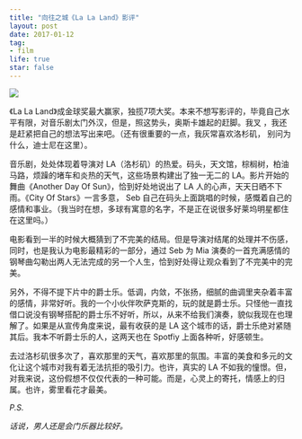 ```yaml
---
title: "向往之城《La La Land》影评"
layout: post
date: 2017-01-12
tag:
- film
life: true
star: false
---
```


<img src="{{ site.url }}/assets/images/lalaland.jpg" style="display:block; margin: 0 auto;" />

《La La Land》成金球奖最大赢家，独揽7项大奖。本来不想写影评的，毕竟自己水平有限，对音乐剧太门外汉，但是，照这势头，奥斯卡雄起的赶脚。我叉 ，我还是赶紧把自己的想法写出来吧。（还有很重要的一点，我灰常喜欢洛杉矶，  别问为什么，迪士尼在这里）。

音乐剧，处处体现着导演对 LA（洛杉矶）的热爱。码头，天文馆，棕榈树，柏油马路，烦躁的堵车和炎热的天气，这些场景构建出了独一无二的 LA。影片开始的舞曲《Another Day Of Sun》，恰到好处地说出了 LA 人的心声，天天日晒不下雨。《City Of Stars》一言多意， Seb 自己在码头上面跳唱的时候，感慨着自己的感情和事业。（我当时在想，多球有寓意的名字，不是正在说很多好莱坞明星都住在这里吗。）

电影看到一半的时候大概猜到了不完美的结局。但是导演对结尾的处理并不伤感，同时，也是我认为电影最精彩的一部分，通过 Seb 为 Mia 演奏的一首充满感情的钢琴曲勾勒出两人无法完成的另一个人生，恰到好处得让观众看到了不完美中的完美。

另外，不得不提下片中的爵士乐。低调，内敛，不张扬，细腻的曲调里夹杂着丰富的感情，非常好听。我的一个小伙伴吹萨克斯的，玩的就是爵士乐。只怪他一直找借口说没有钢琴搭配的爵士乐不好听，所以，从来不给我们演奏，貌似我现在也理解了。如果是从宣传角度来说，最有收获的是 LA 这个城市的话，爵士乐绝对紧随其后。我本不听爵士乐的人，这两天也在 Spotfiy 上面各种听，好感顿生。

去过洛杉矶很多次了，喜欢那里的天气，喜欢那里的氛围。丰富的美食和多元的文化让这个城市对我有着无法抗拒的吸引力。也许，真实的 LA 不如我的憧憬。但，对我来说，这份假想不仅仅代表的一种可能。而是，心灵上的寄托，情感上的归属。也许，雾里看花才最美。

*P.S.*

*话说，男人还是会门乐器比较好。*
